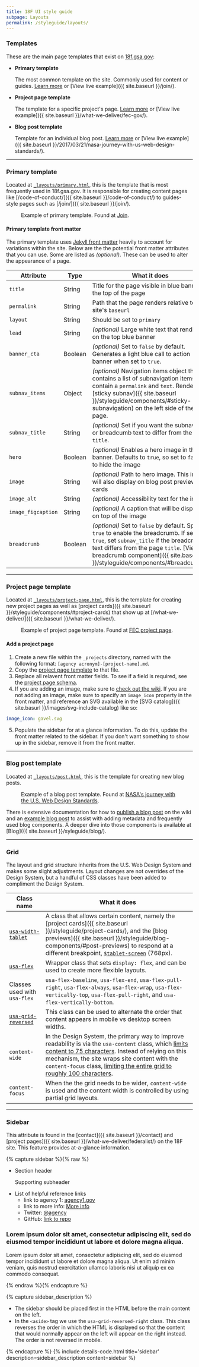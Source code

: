 ```yaml
---
title: 18F UI style guide
subpage: Layouts
permalink: /styleguide/layouts/
---
```


### Templates

These are the main page templates that exist on [18f.gsa.gov](https://18f.gsa.gov):
* **Primary template**

  The most common template on the site. Commonly used for content or guides. [Learn more](#primary-template) or [View live example]({{ site.baseurl }}/join/).
* **Project page template**

  The template for a specific project's page. [Learn more](#project-page-template) or [View live example]({{ site.baseurl }}/what-we-deliver/fec-gov/).
* **Blog post template**

  Template for an individual blog post. [Learn more](#blog-post-template) or [View live example]({{ site.baseurl }}/2017/03/21/nasa-journey-with-us-web-design-standards/).

---

### Primary template

Located at [`_layouts/primary.html`](https://github.com/18F/18f.gsa.gov/tree/master/_layouts/primary.html), this is the template that is most frequently used in 18f.gsa.gov. It is responsible for creating content pages like [/code-of-conduct/]({{ site.baseurl }}/code-of-conduct/) to guides-style pages such as [/join/]({{ site.baseurl }}/join/).

<figure>
  <img src="{{ site.baseurl }}/assets/img/styleguide/primary-page-template.png" alt="" class="image-shadowed" />
  <figcaption>Example of primary template. Found at <a href="{{ site.baseurl }}/join/">Join</a>.</figcaption>
</figure>


#### Primary template front matter

The primary template uses [Jekyll front matter](https://jekyllrb.com/docs/frontmatter/) heavily to account for variations within the site. Below are the the potential front matter attributes that you can use. Some are listed as _(optional)_. These can be used to alter the appearance of a page.

Attribute | Type | What it does
--- | --- | ---
`title` | String | Title for the page visible in blue banner at the top of the page
`permalink` | String |Path that the page renders relative to the site's `baseurl`
`layout` | String | Should be set to `primary`
`lead` | String | _(optional)_ Large white text that renders on the top blue banner
`banner_cta` | Boolean | _(optional)_ Set to `false` by default. Generates a light blue call to action banner when set to `true`.
`subnav_items` | Object | _(optional)_ Navigation items object that contains a list of subnavigation items that contain a `permalink` and `text`. Renders a [sticky subnav]({{ site.baseurl }}/styleguide/components/#sticky-subnavigation) on the left side of the page.
`subnav_title` | String| _(optional)_ Set if you want the subnav title or breadcumb text to differ from the page `title`.
`hero` | Boolean | _(optional)_ Enables a hero image in the banner. Defaults to `true`, so set to `false` to hide the image
`image` | String | _(optional)_ Path to hero image. This image will also display on blog post preview cards
`image_alt` | String | _(optional)_ Accessibility text for the image
`image_figcaption` | String | _(optional)_ A caption that will be displayed on top of the image
`breadcrumb` | Boolean | _(optional)_ Set to `false` by default. Specify `true` to enable the breadcrumb. If set to `true`, set `subnav_title` if the breadcrumb text differs from the page `title`. [View breadcrumb component]({{ site.baseurl }}/styleguide/components/#breadcumbs)

---

### Project page template

Located at [`_layouts/project-page.html`](https://github.com/18F/18f.gsa.gov/tree/master/_layouts/project-page.html), this is the template for creating new project pages as well as [project cards]({{ site.baseurl }}/styleguide/components/#project-cards) that show up at [/what-we-deliver/]({{ site.baseurl }}/what-we-deliver/).

<figure>
  <img src="{{ site.baseurl }}/assets/img/styleguide/project-page-template.png" alt="" class="image-shadowed" />
  <figcaption>Example of project page template. Found at <a href="{{ site.baseurl }}/how-it-works/fec-gov/">FEC project page</a>.</figcaption>
</figure>


#### Add a project page
1. Create a new file within the `_projects` directory, named with the following format: `[agency acronym]-[project-name].md`.
2. Copy the [project page template](https://raw.githubusercontent.com/18F/18f.gsa.gov/master/examples/project-template.md) to that file.
3. Replace all relavent front matter fields. To see if a field is required, see the [project page schema](https://github.com/18F/18f.gsa.gov/blob/master/tests/schema/_projects.yml).
4. If you are adding an image, make sure to [check out the wiki](https://github.com/18F/18f.gsa.gov/wiki/Finding-the-right-image-for-a-project-page). If you are not adding an image, make sure to specify an `image_icon` property in the front matter, and reference an SVG available in the [SVG catalog]({{ site.basurl }}/images/svg-include-catalog) like so:
  ```yml
  image_icon: gavel.svg
  ```
5. Populate the sidebar for at a glance information. To do this, update the front matter related to the sidebar. If you don't want something to show up in the sidebar, remove it from the front matter.

---

### Blog post template

Located at [`_layouts/post.html`](https://github.com/18F/18f.gsa.gov/tree/master/_layouts/post.html), this is the template for creating new blog posts.

<figure>
  <img src="{{ site.baseurl }}/assets/img/styleguide/blog-post-template.png" alt="" class="image-shadowed" />
  <figcaption>Example of a blog post template. Found at <a href="{{ site.baseurl }}/2017/03/21/nasa-journey-with-us-web-design-standards/">NASA's journey with the U.S. Web Design Standards</a>.</figcaption>
</figure>


There is extensive documentation for how to [publish a blog post](https://github.com/18F/18f.gsa.gov/wiki/Publishing-a-blog-post) on the wiki and an [example blog post](https://github.com/18F/18f.gsa.gov/blob/master/examples/blog-post.md) to assist with adding metadata and frequently used blog components. A deeper dive into those components is available at [Blog]({{ site.baseurl }}/syleguide/blog/).

---

### Grid

The layout and grid structure inherits from the U.S. Web Design System and makes some slight adjustments. Layout changes are not overrides of the Design System, but a handful of CSS classes have been added to compliment the Design System.

Class name | What it does
--- | ---
[`usa-width-tablet`](https://github.com/18F/18f.gsa.gov/blob/master/_sass/_core/grid.scss) | A class that allows certain content, namely the [project cards]({{ site.baseurl }}/styleguide/project-cards/), and the [blog previews]({{ site.baseurl }}/styleguide/blog-components/#post-previews) to respond at a different breakpoint, [`$tablet-screen`](https://github.com/18F/18f.gsa.gov/blob/master/_sass/_core/variables.scss) (768px).
[`usa-flex`](https://github.com/18F/18f.gsa.gov/blob/master/_sass/_components/layout.scss) | Wrapper class that sets `display: flex`, and can be used to create more flexible layouts.
Classes used with `usa-flex` | `usa-flex-baseline`, `usa-flex-end`, `usa-flex-pull-right`, `usa-flex-always`, `usa-flex-wrap`, `usa-flex-vertically-top`, `usa-flex-pull-right`, and `usa-flex-vertically-bottom`.
[`usa-grid-reversed`](https://github.com/18F/18f.gsa.gov/blob/master/_sass/_core/grid.scss) | This class can be used to alternate the order that content appears in mobile vs desktop screen widths.
`content-wide` | In the Design System, the primary way to improve readability is via the `usa-content` class, which [limits content to 75 characters](https://designsystem.digital.gov/components/typography/#typesetting). Instead of relying on this mechanism, the site wraps site content with the `content-focus` class, [limiting the entire grid to roughly 100 characters](https://github.com/18F/18f.gsa.gov/blob/master/_sass/_components/layout.scss).
`content-focus` | When the the grid needs to be wider, `content-wide` is used and the content width is controlled by using partial grid layouts.

---

### Sidebar

This attribute is found in the [contact]({{ site.baseurl }}/contact) and [project pages]({{ site.baseurl }}/what-we-deliver/federalist/) on the 18F site. This feature provides at-a-glance information.

{% capture sidebar %}{% raw %}
<div class="usa-grid-full usa-grid-reversed">
  <aside class="usa-grid usa-section usa-grid-reversed-right usa-width-one-third section-info section-info-gray">
    <ul>
      <li class="section-info-list-item">
        <div class="section-info-header">Section header</div>
        <p>Supporting subheader</p>
      </li>
      <li class="section-info-list-item">
        <div class="section-info-header">List of helpful reference links</div>
        <ul>
          <li>link to agency 1: <a href="">agency1.gov</a></li>
          <li>link to more info: <a href="">More info</a></li>
          <li>Twitter: <a href="">@agency</a></li>
          <li>GitHub: <a href="">link to repo</a></li>
        </ul>
      </li>
    </ul>
  </aside>
  <div class="usa-grid usa-section usa-width-two-thirds">
    <h3>Lorem ipsum dolor sit amet, consectetur adipiscing elit, sed do eiusmod tempor incididunt ut labore et dolore magna aliqua.</h3>
    <p>Lorem ipsum dolor sit amet, consectetur adipiscing elit, sed do eiusmod tempor incididunt ut labore et dolore magna aliqua. Ut enim ad minim veniam, quis nostrud exercitation ullamco laboris nisi ut aliquip ex ea commodo consequat.</p>
  </div>
</div>
{% endraw %}{% endcapture %}

{% capture sidebar_description %}
- The sidebar should be placed first in the HTML before the main content on the left.
- In the `<aside>` tag we use the `usa-grid-reversed-right` class. This class reverses the order in which the HTML is displayed so that the content that would normally appear on the left will appear on the right instead. The order is not reversed in mobile.

{% endcapture %}
{% include details-code.html
   title='sidebar'
   description=sidebar_description
   content=sidebar
%}

